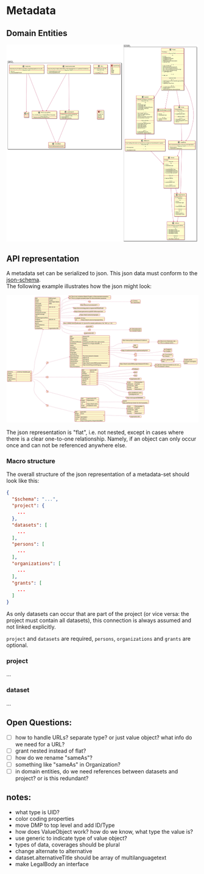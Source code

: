 # Metadata

## Domain Entities

![domain entities](./domain-entities.svg)

## API representation

A metadata set can be serialized to json. This json data must conform to the [json-schema](schema-metadata.json).  
The following example illustrates how the json might look:

![json example](./api-example.svg)

The json representation is "flat", i.e. not nested, except in cases where there is a clear one-to-one relationship. Namely, if an object can only occur once and can not be referenced anywhere else.

### Macro structure

The overall structure of the json representation of a metadata-set should look like this:

```json
{
  "$schema": "...",
  "project": {
    ...
  },
  "datasets": [
    ...
  ],
  "persons": [
    ...
  ],
  "organizations": [
    ...
  ],
  "grants": [
    ...
  ]
}
```

As only datasets can occur that are part of the project (or vice versa: the project must contain all datasets), this connection is always assumed and not linked explicitly.

`project` and `datasets` are required, `persons`, `organizations` and `grants` are optional.

### project

...

### dataset

...

## Open Questions:

- [ ] how to handle URLs? separate type? or just value object? what info do we need for a URL?
- [ ] grant nested instead of flat?
- [ ] how do we rename "sameAs"?
- [ ] something like "sameAs" in Organization?
- [ ] in domain entities, do we need references between datasets and project? or is this redundant?

## notes:

- what type is UID?
- color coding properties
- move DMP to top level and add ID/Type
- how does ValueObject work? how do we know, what type the value is?
- use generic to indicate type of value object?
- types of data, coverages should be plural
- change alternate to alternative
- dataset.alternativeTitle should be array of multilanguagetext
- make LegalBody an interface
